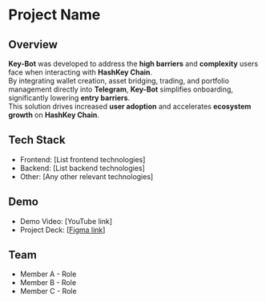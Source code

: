 # Project Name

## Overview
**Key-Bot** was developed to address the **high barriers** and **complexity** users face when interacting with **HashKey Chain**.  
By integrating wallet creation, asset bridging, trading, and portfolio management directly into **Telegram**, **Key-Bot** simplifies onboarding, significantly lowering **entry barriers**.  
This solution drives increased **user adoption** and accelerates **ecosystem growth** on **HashKey Chain**.


## Tech Stack
- Frontend: [List frontend technologies]
- Backend: [List backend technologies]
- Other: [Any other relevant technologies]

## Demo
- Demo Video: [YouTube link]
- Project Deck: [[Figma link](https://www.figma.com/deck/FBzbtHcR3vObWTfRqA0zWb/KEY-BOT?node-id=3-153&t=EcBINyV2aWKRLbvy-0&scaling=min-zoom&content-scaling=fixed&page-id=0%3A1)]

## Team
- Member A - Role
- Member B - Role
- Member C - Role
